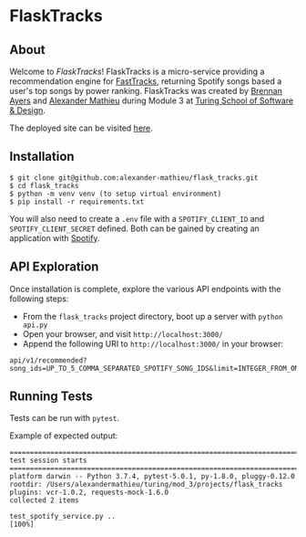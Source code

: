 # FlaskTracks

## About

Welcome to _FlaskTracks_! FlaskTracks is a micro-service providing a recommendation engine for [FastTracks](https://github.com/alexander-mathieu/fast_tracks/), returning Spotify songs based a user's top songs by power ranking. FlaskTracks was created by [Brennan Ayers](https://github.com/BrennanAyers/) and [Alexander Mathieu](https://github.com/alexander-mathieu/) during Module 3 at [Turing School of Software & Design](https://turing.io/).

The deployed site can be visited [here](https://fast-tracks-flask.herokuapp.com/).

## Installation

```
$ git clone git@github.com:alexander-mathieu/flask_tracks.git
$ cd flask_tracks
$ python -m venv venv (to setup virtual environment)
$ pip install -r requirements.txt
```

You will also need to create a `.env` file with a `SPOTIFY_CLIENT_ID` and `SPOTIFY_CLIENT_SECRET` defined. Both can be gained by creating an application with [Spotify](https://developer.spotify.com/dashboard/).

## API Exploration

Once installation is complete, explore the various API endpoints with the following steps:
* From the `flask_tracks` project directory, boot up a server with `python api.py`
* Open your browser, and visit `http://localhost:3000/`
* Append the following URI to `http://localhost:3000/` in your browser:
```
api/v1/recommended?song_ids=UP_TO_5_COMMA_SEPARATED_SPOTIFY_SONG_IDS&limit=INTEGER_FROM_ONE_TO_FIFTY
```

## Running Tests

Tests can be run with `pytest`.

Example of expected output:
```
============================================================================== test session starts ===============================================================================
platform darwin -- Python 3.7.4, pytest-5.0.1, py-1.8.0, pluggy-0.12.0
rootdir: /Users/alexandermathieu/turing/mod_3/projects/flask_tracks
plugins: vcr-1.0.2, requests-mock-1.6.0
collected 2 items

test_spotify_service.py ..                                                                                                                                                 [100%]
```
